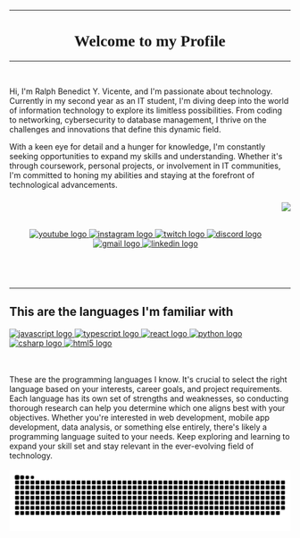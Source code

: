 <html>
  <hr>
  <h1 align="center" style="font-size: 40; font-family: 'Times New Roman', Times, serif;">🦖 Welcome to my Profile 🦖 </h1>
  <hr>


<br>
<p align="left"> Hi, I'm Ralph Benedict Y. Vicente, and I'm passionate about technology. Currently in my second year as an IT student, I'm diving deep into the world of information technology to explore its limitless possibilities. From coding to networking, cybersecurity to database management, I thrive on the challenges and innovations that define this dynamic field.
  
With a keen eye for detail and a hunger for knowledge, I'm constantly seeking opportunities to expand my skills and understanding. Whether it's through coursework, personal projects, or involvement in IT communities, I'm committed to honing my abilities and staying at the forefront of technological advancements.


###

<div align="center">

  


###

<img align="right" height="150" src="https://i.gifer.com/VAUu.gif"  />

<br><br>

<div align="center">

  <a href="https://www.youtube.com/">
  <img src="https://img.shields.io/static/v1?message=Youtube&logo=youtube&label=&color=FF0000&logoColor=white&labelColor=&style=for-the-badge" height="35" alt="youtube logo"  />
  </a>
  
  <a href="https://www.instagram.com/">
  <img src="https://img.shields.io/static/v1?message=Instagram&logo=instagram&label=&color=E4405F&logoColor=white&labelColor=&style=for-the-badge" height="35" alt="instagram logo"  />
  </a>

  <a href="https://www.twitch.tv/">
  <img src="https://img.shields.io/static/v1?message=Twitch&logo=twitch&label=&color=9146FF&logoColor=white&labelColor=&style=for-the-badge" height="35" alt="twitch logo"  />
  </a>

  <a href="https://discord.com/">
  <img src="https://img.shields.io/static/v1?message=Discord&logo=discord&label=&color=7289DA&logoColor=white&labelColor=&style=for-the-badge" height="35" alt="discord logo"  />
  </a>
  
  <a href="https://www.gmail.com/">
  <img src="https://img.shields.io/static/v1?message=Gmail&logo=gmail&label=&color=D14836&logoColor=white&labelColor=&style=for-the-badge" height="35" alt="gmail logo"  />
  </a>

  <a href="https://www.linkedin.com/login/">
  <img src="https://img.shields.io/static/v1?message=LinkedIn&logo=linkedin&label=&color=0077B5&logoColor=white&labelColor=&style=for-the-badge" height="35" alt="linkedin logo"  />
  </a>
</div>

###
<br>
<br>
<hr>
<h2 align="left"> This are the languages I'm familiar with</h2>
<div align="left">
  <a href="https://www.w3schools.com/js/">
    <img src="https://cdn.jsdelivr.net/gh/devicons/devicon/icons/javascript/javascript-original.svg" width="50" alt="javascript logo" />
  </a>
  
  <a href="https://www.w3schools.com/typescript/">
    <img src="https://cdn.jsdelivr.net/gh/devicons/devicon/icons/typescript/typescript-original.svg" height="50" alt="typescript logo" />
  </a>
  
  <a href="https://www.w3schools.com/C/">  
    <img src="https://cdn.jsdelivr.net/gh/devicons/devicon/icons/react/react-original.svg" height="50" alt="react logo" /> 
  </a>
  
  <a href="https://www.w3schools.com/python/">  
    <img src="https://cdn.jsdelivr.net/gh/devicons/devicon/icons/python/python-original.svg" height="50" alt="python logo" />
  </a>
  
  <a href="https://www.w3schools.com/C#/">  
    <img src="https://cdn.jsdelivr.net/gh/devicons/devicon/icons/csharp/csharp-original.svg" height="50" alt="csharp logo" />
  </a>



  <a href="https://www.w3schools.com/html/">  
      <img src="https://cdn.jsdelivr.net/gh/devicons/devicon/icons/html5/html5-original.svg" height="50" alt="html5 logo"/>
  </a>


</div>
<br>
<br>
<p align="left">These are the programming languages I know. It's crucial to select the right language based on your interests, career goals, and project requirements. Each language has its own set of strengths and weaknesses, so conducting thorough research can help you determine which one aligns best with your objectives. Whether you're interested in web development, mobile app development, data analysis, or something else entirely, there's likely a programming language suited to your needs. Keep exploring and learning to expand your skill set and stay relevant in the ever-evolving field of technology.
<br><br>

<img src="https://raw.githubusercontent.com/neekho/neekho/output/snake.svg" alt="Snake animation" />

###



###

<br clear="both">



###
</html>
